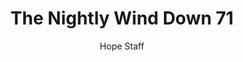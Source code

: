 ---
image: /assets/img/nwd/71_nwd_psalm_34_18_erv.png
title: The Nightly Wind Down 71
number: 71
categories:
  - The Nightly Wind Down
author: Hope Staff
notes: The Nightly Wind Down 71
embed: >-
  EMBED_GOES_HERE
transcript: >-
  SOME LINES OF TEXT START HERE
---